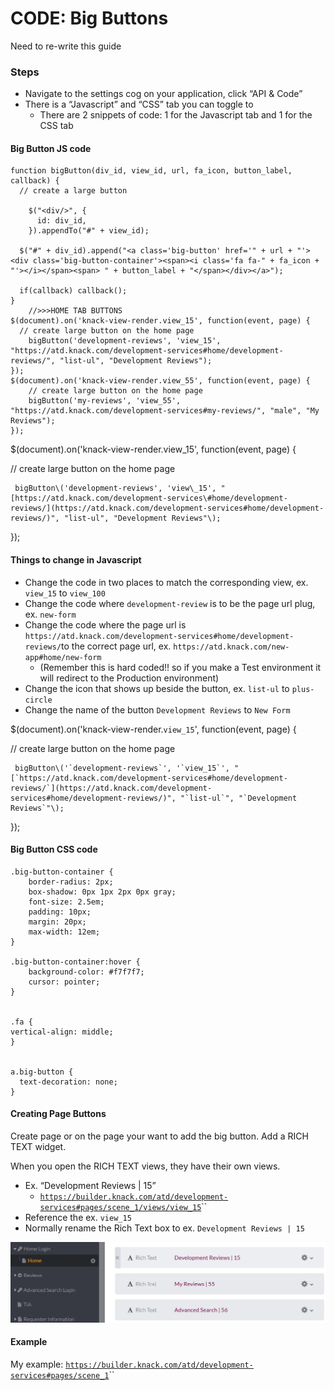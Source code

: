 # CODE: Big Buttons

Need to re-write this guide

### Steps

* Navigate to the settings cog on your application, click “API & Code”
* There is a “Javascript” and “CSS” tab you can toggle to
  * There are 2 snippets of code: 1 for the Javascript tab and 1 for the CSS tab

####  Big Button JS code

```text
function bigButton(div_id, view_id, url, fa_icon, button_label, callback) {
  // create a large button
  
    $("<div/>", {
      id: div_id,
    }).appendTo("#" + view_id);
    
  $("#" + div_id).append("<a class='big-button' href='" + url + "'><div class='big-button-container'><span><i class='fa fa-" + fa_icon + "'></i></span><span> " + button_label + "</span></div></a>");

  if(callback) callback();
}
	//>>>HOME TAB BUTTONS
$(document).on('knack-view-render.view_15', function(event, page) {
  // create large button on the home page
    bigButton('development-reviews', 'view_15', "https://atd.knack.com/development-services#home/development-reviews/", "list-ul", "Development Reviews");
});
$(document).on('knack-view-render.view_55', function(event, page) {
    // create large button on the home page
    bigButton('my-reviews', 'view_55', "https://atd.knack.com/development-services#my-reviews/", "male", "My Reviews");
});
```

 $\(document\).on\('knack-view-render.view\_15', function\(event, page\) { 

  // create large button on the home page 

     bigButton\('development-reviews', 'view\_15', "[https://atd.knack.com/development-services\#home/development-reviews/](https://atd.knack.com/development-services#home/development-reviews/)", "list-ul", "Development Reviews"\); 

}\); 

#### Things to change in Javascript

* Change the code in two places to match the corresponding view, ex. `view_15` to `view_100` 
* Change the code where `development-review` is to be the page url plug, ex. `new-form`
* Change the code where the page url is `https://atd.knack.com/development-services#home/development-reviews/`to the correct page url, ex. `https://atd.knack.com/new-app#home/new-form` 
  * \(Remember this is hard coded!! so if you make a Test environment it will redirect to the Production environment\)
* Change the icon that shows up beside the button, ex. `list-ul` to `plus-circle`
* Change the name of the button `Development Reviews` to `New Form`

$\(document\).on\('knack-view-render.`view_15`', function\(event, page\) { 

  // create large button on the home page 

     bigButton\('`development-reviews`', '`view_15`', "[`https://atd.knack.com/development-services#home/development-reviews/`](https://atd.knack.com/development-services#home/development-reviews/)", "`list-ul`", "`Development Reviews`"\); 

}\); 

#### Big Button CSS code

```text
.big-button-container {
    border-radius: 2px;
    box-shadow: 0px 1px 2px 0px gray;
    font-size: 2.5em;
    padding: 10px;
    margin: 20px;
    max-width: 12em;
}
 
.big-button-container:hover {
    background-color: #f7f7f7;
    cursor: pointer;
}
 
 
.fa {
vertical-align: middle;
}
 
 
a.big-button {
  text-decoration: none;
}
```

#### Creating Page Buttons

Create page or on the page your want to add the big button. Add a RICH TEXT widget. 

When you open the RICH TEXT views, they have their own views. 

* Ex. “Development Reviews \| 15” 
  * [`https://builder.knack.com/atd/development-services#pages/scene_1/views/view_15`](https://builder.knack.com/atd/development-services#pages/scene_1/views/view_15)\`\`
* Reference the ex. `view_15` 
* Normally rename the Rich Text box to ex. `Development Reviews | 15`

![](../.gitbook/assets/image%20%2813%29.png)

#### Example

My example: [`https://builder.knack.com/atd/development-services#pages/scene_1`](https://builder.knack.com/atd/development-services#pages/scene_1)\`\`




